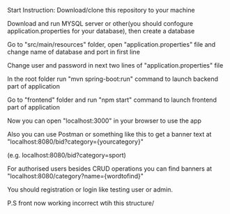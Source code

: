 Start Instruction:
Download/clone this repository to your machine

Download and run MYSQL server or other(you should confogure application.properties for your database), then create a database

Go to "src/main/resources" folder, open "application.properties" file and change name of database and port in first line

Change user and password in next two lines of "application.properties" file

In the root folder run "mvn spring-boot:run" command to launch backend part of application

Go to "frontend" folder and run "npm start" command to launch frontend part of application

Now you can open "localhost:3000" in your browser to use the app

Also you can use Postman or something like this to get a banner text at "localhost:8080/bid?category={yourcategory}"

(e.g. localhost:8080/bid?category=sport)

For authorised users besides CRUD operations you can find banners at "localhost:8080/category?name={wordtofind}"

You should registration or login like testing user or admin.

P.S front now working incorrect wtih this structure/
